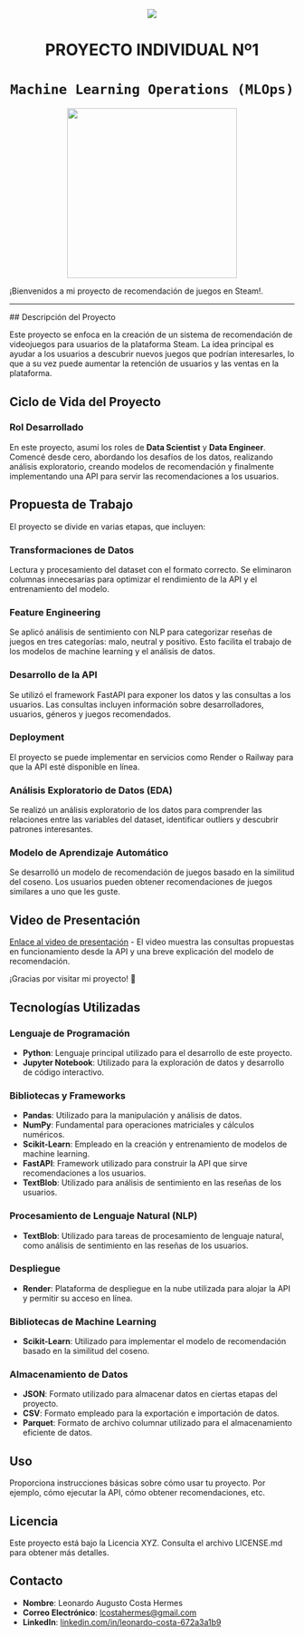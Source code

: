 <p align=center><img src=https://d31uz8lwfmyn8g.cloudfront.net/Assets/logo-henry-white-lg.png><p>

# <h1 align=center> **PROYECTO INDIVIDUAL Nº1** </h1>

# <h1 align=center>**`Machine Learning Operations (MLOps)`**</h1>

<p align="center">
<img src="https://user-images.githubusercontent.com/67664604/217914153-1eb00e25-ac08-4dfa-aaf8-53c09038f082.png"  height=300>
</p>

¡Bienvenidos a mi proyecto de recomendación de juegos en Steam!.  

<hr>  
## Descripción del Proyecto

Este proyecto se enfoca en la creación de un sistema de recomendación de videojuegos para usuarios de la plataforma Steam. La idea principal es ayudar a los usuarios a descubrir nuevos juegos que podrían interesarles, lo que a su vez puede aumentar la retención de usuarios y las ventas en la plataforma.

## Ciclo de Vida del Proyecto

### Rol Desarrollado

En este proyecto, asumí los roles de **Data Scientist** y **Data Engineer**. Comencé desde cero, abordando los desafíos de los datos, realizando análisis exploratorio, creando modelos de recomendación y finalmente implementando una API para servir las recomendaciones a los usuarios.

## Propuesta de Trabajo

El proyecto se divide en varias etapas, que incluyen:

### Transformaciones de Datos

Lectura y procesamiento del dataset con el formato correcto. Se eliminaron columnas innecesarias para optimizar el rendimiento de la API y el entrenamiento del modelo.

### Feature Engineering

Se aplicó análisis de sentimiento con NLP para categorizar reseñas de juegos en tres categorías: malo, neutral y positivo. Esto facilita el trabajo de los modelos de machine learning y el análisis de datos.

### Desarrollo de la API

Se utilizó el framework FastAPI para exponer los datos y las consultas a los usuarios. Las consultas incluyen información sobre desarrolladores, usuarios, géneros y juegos recomendados.

### Deployment

El proyecto se puede implementar en servicios como Render o Railway para que la API esté disponible en línea.

### Análisis Exploratorio de Datos (EDA)

Se realizó un análisis exploratorio de los datos para comprender las relaciones entre las variables del dataset, identificar outliers y descubrir patrones interesantes.

### Modelo de Aprendizaje Automático

Se desarrolló un modelo de recomendación de juegos basado en la similitud del coseno. Los usuarios pueden obtener recomendaciones de juegos similares a uno que les guste.

## Video de Presentación

[Enlace al video de presentación](#) - El video muestra las consultas propuestas en funcionamiento desde la API y una breve explicación del modelo de recomendación.

¡Gracias por visitar mi proyecto! :rocket:


## Tecnologías Utilizadas

### Lenguaje de Programación

- **Python**: Lenguaje principal utilizado para el desarrollo de este proyecto.
- **Jupyter Notebook**: Utilizado para la exploración de datos y desarrollo de código interactivo.

### Bibliotecas y Frameworks

- **Pandas**: Utilizado para la manipulación y análisis de datos.
- **NumPy**: Fundamental para operaciones matriciales y cálculos numéricos.
- **Scikit-Learn**: Empleado en la creación y entrenamiento de modelos de machine learning.
- **FastAPI**: Framework utilizado para construir la API que sirve recomendaciones a los usuarios.
- **TextBlob**: Utilizado para análisis de sentimiento en las reseñas de los usuarios.

### Procesamiento de Lenguaje Natural (NLP)

- **TextBlob**: Utilizado para tareas de procesamiento de lenguaje natural, como análisis de sentimiento en las reseñas de los usuarios.

### Despliegue

- **Render**: Plataforma de despliegue en la nube utilizada para alojar la API y permitir su acceso en línea.

### Bibliotecas de Machine Learning

- **Scikit-Learn**: Utilizado para implementar el modelo de recomendación basado en la similitud del coseno.

### Almacenamiento de Datos

- **JSON**: Formato utilizado para almacenar datos en ciertas etapas del proyecto.
- **CSV**: Formato empleado para la exportación e importación de datos.
- **Parquet**: Formato de archivo columnar utilizado para el almacenamiento eficiente de datos.

## Uso

Proporciona instrucciones básicas sobre cómo usar tu proyecto. Por ejemplo, cómo ejecutar la API, cómo obtener recomendaciones, etc.

## Licencia

Este proyecto está bajo la Licencia XYZ. Consulta el archivo LICENSE.md para obtener más detalles.

## Contacto

- **Nombre**: Leonardo Augusto Costa Hermes
- **Correo Electrónico**: lcostahermes@gmail.com
- **LinkedIn**: [linkedin.com/in/leonardo-costa-672a3a1b9](https://www.linkedin.com/in/leonardo-costa-672a3a1b9)
